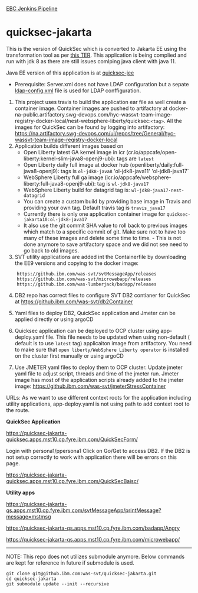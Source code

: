 [EBC Jenkins Pipeline](https://libh-proxy1.fyre.ibm.com/cognitive-dev/pipelineList.html?weeks=4&group=WAS-SVT)


# quicksec-jakarta
This is the version of QuickSec which is converted to Jakarta EE using the transformation tool as per [this TER](https://github.ibm.com/websphere/system-test/issues/403). This application is being complied and run with jdk 8 as there are still issues comlping java client with java 11.

Java EE version of this application is at [quicksec-jee](https://github.ibm.com/was-svt/quicksec-jee)
 
 * Prerequisite: 
   Server.xml does not have LDAP configuration but a sepate [ldap-config.xml](https://github.ibm.com/was-svt/quicksec-jakarta/blob/main/config/ldap-config.xml) file is used for LDAP conffiguration. 

1. This project uses travis to build the application ear file as well create a container image. Container images are pushed to artifactory at docker-na-public.artifactory.swg-devops.com/hyc-wassvt-team-image-registry-docker-local/nest-websphere-liberty/quicksec:`<tag>`. All the images for QuickSec can be found by logging into artifactory: https://na.artifactory.swg-devops.com/ui/repos/tree/General/hyc-wassvt-team-image-registry-docker-local
3. Application builds different images based on 
   *  Open Liberty latest GA kernel image in icr (cr.io/appcafe/open-liberty:kernel-slim-java8-openj9-ubi): tags are `latest`
   *  Open Liberty daily full image at docker hub (openliberty/daily:full-java8-openj9): tags is `ol-jdk8-java8` 'ol-jdk8-java11' 'ol-jdk8-java17`
   *  WebSphere Liberty full ga image (icr.io/appcafe/websphere-liberty:full-java8-openj9-ubi): tag is `wl-jdk8-java17`
   *  WebSphere Liberty build for datagrid tag is: `wl-jdk8-java17-nest-datagrid`
   *  You can create a custom build by providing base image in Travis and providing your own tag. Default travis tag is `travis_java17`
   * Currently there is only one application container image for `quicksec-jakarta10:ol-jdk8-java17` 
   *  It also use the git commit SHA value to roll back to previous images which match to a specific commit of git. Make sure not to have too many of these images and delete some time to time. - This is not done anymore to save artifactory space and we did not see need to go back to old images.
4. SVT utility applications are added int the Containerfile by downloading the EE9 versions and copying to the docker image:

```
    https://github.ibm.com/was-svt/svtMessageApp/releases
    https://github.ibm.com/was-svt/microwebapp/releases
    https://github.ibm.com/was-lumberjack/badapp/releases
```
 4. DB2 repo has correct files to configure SVT DB2 contianer for QuickSec at https://github.ibm.com/was-svt/db2Container
 
 5. Yaml files to deploy DB2, QuickSec application and Jmeter can be applied directly or using argoCD
 
 6. Quicksec application can be deployed to OCP cluster using app-deploy.yaml file. This file needs to be updated when using non-default ( default is to use `latest` tag) applicaiton image from artifactory. You need to make sure that `open liberty/WebSphere Liberty operator` is installed on the cluster first manually or using argoCD
  
 7. Use JMETER yaml files to deploy them to OCP cluster. Update jmeter yaml file to adjust script, threads and time of the jmeter run. Jmeter image has most of the application scripts already added to the jmeter image: https://github.ibm.com/was-svt/jmeterStressContainer

URLs: As we want to use different context roots for the application including utility applications, app-deploy.yaml is not using path to add context root to the route. 

**QuickSec Application**

https://quicksec-jakarta-quicksec.apps.mst10.cp.fyre.ibm.com/QuickSecForm/

Login with persona1/ppersona1
Click on Go/Get to access DB2. If the DB2 is not setup correctly to work with application there will be errors on this page.

https://quicksec-jakarta-quicksec.apps.mst10.cp.fyre.ibm.com/QuickSecBaisc/

**Utility apps**

   https://quicksec-jakarta-qs.apps.mst10.cp.fyre.ibm.com/svtMessageApp/printMessage?message=mstmsg

   https://quicksec-jakarta-qs.apps.mst10.cp.fyre.ibm.com/badapp/Angry

   https://quicksec-jakarta-qs.apps.mst10.cp.fyre.ibm.com/microwebapp/


---------

NOTE: This repo does not utilizes submodule anymore. Below commands are kept for reference in future if submodule is used.

```
git clone git@github.ibm.com:was-svt/quicksec-jakarta.git
cd quicksec-jakarta
git submodule update --init --recursive
```
